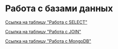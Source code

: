 # Работа с базами данных
[Ссылка на таблицу "Работа с SELECT"](https://docs.google.com/spreadsheets/d/1UxXgwOYt5-R08q3HtyH7fjq9MSvJYXuBR-fUDGMtMnY/edit?usp=sharing)

[Ссылка на таблицу "Работа с JOIN"](https://docs.google.com/spreadsheets/d/1VE4dcVRH5QYoSK-_9e2f3vdcP7XVQ0ofTAXVfOeWcFM/edit?usp=sharing)

[Ссылка на таблицу "Работа с MongoDB"](https://docs.google.com/spreadsheets/d/1jQ5goNZFf0DTZubtQwXbp-oKJHsrhX5AT-rruhuVztw/edit?usp=sharing)
